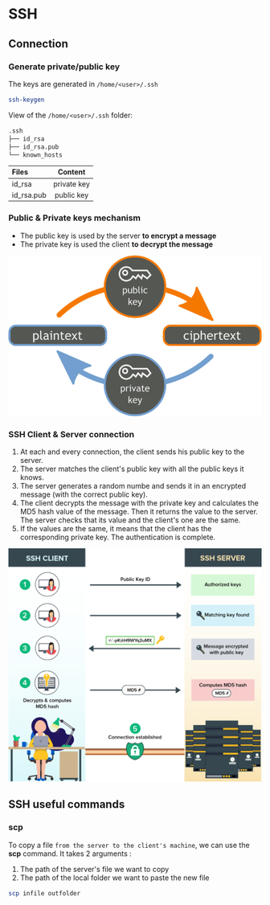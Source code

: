 # SSH

## Connection

### Generate private/public key

The keys are generated in `/home/<user>/.ssh`

```bash
ssh-keygen
```
View of the `/home/<user>/.ssh` folder:
```
.ssh
├── id_rsa
├── id_rsa.pub
└── known_hosts
```
<center>

| Files      |      Content  |
|:-----------|:-------------:|
| id_rsa     |  private key  | 
| id_rsa.pub |  public key   |

</center>

### Public & Private keys mechanism

- The public key is used by the server **to encrypt a message**
- The private key is used the client **to decrypt the message**

![img_1](/ssh/resources/public-private-keys.png)

### SSH Client & Server connection

1. At each and every connection, the client sends his public key to the server.
2. The server matches the client's public key with all the public keys it knows.
3. The server generates a random numbe and sends it in an encrypted message (with the correct public key).
4. The client decrypts the message with the private key and calculates the MD5 hash value of the message. Then it returns the value to the server. The server checks that its value and the client's one are the same.
5. If the values are the same, it means that the client has the corresponding private key. The authentication is complete.

![img_2](/ssh/resources/ssh-client-server.png)

## SSH useful commands

### scp

To copy a file `from the server to the client's machine`, we can use the **scp** command. It takes 2 arguments : 

1. The path of the server's file we want to copy 
2. The path of the local folder we want to paste the new file
```bash
scp infile outfolder
```